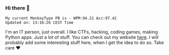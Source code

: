 ### Hi there 👋
<!-- PB START -->
```
My current MonkeyType PB is - WPM:94.21 Acc:97.42
Updated on: 13:16:26 CEST Time
```
<!-- PB END -->
I'm an IT person, just overall. I like CTFs, hacking, coding games, making Python apps. Just a lot of stuff.
You can check out my website [here](https://skill3472.github.io/).
I will probably add some interesting stuff here, when I get the idea to do so. Take care ❤️
